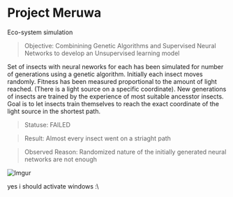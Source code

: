 # Project Meruwa
 Eco-system simulation
 
 >Objective: Combinining Genetic Algorithms and Supervised Neural Networks to develop an Unsupervised learning model

Set of insects with neural neworks for each has been simulated for number of generations using a genetic algorithm. Initially each insect moves randomly. Fitness has been measured proportional to the amount of light reached. (There is a light source on a specific coordinate). New generations of insects are trained by the experience of most suitable ancesstor insects. Goal is to let insects train themselves to reach the exact coordinate of the light source in the shortest path.

>Statuse: FAILED

>Result: Almost every insect went on a striaght path

>Observed Reason: Randomized nature of the initially generated neural networks are not enough 

![Imgur](https://i.imgur.com/MGTdUMJ.png)
 
 yes i should activate windows :\
